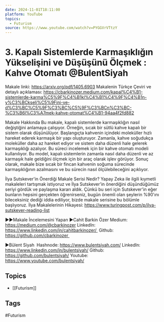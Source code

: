 ```yaml
---
date: 2024-11-01T18:11:00
platform: YouTube
topics:
  - Futurism
source: https://www.youtube.com/watch?v=PYGGVrVTtzY
---
```

# 3. Kapalı Sistemlerde Karmaşıklığın Yükselişini ve Düşüşünü Ölçmek : Kahve Otomatı @BulentSiyah

Makale linki: https://arxiv.org/pdf/1405.6903 
Makalenin Türkçe Çeviri ve detaylı açıklaması: https://cbarkinozer.medium.com/kapal%C4%B1-sistemlerde-karma%C5%9F%C4%B1kl%C4%B1%C4%9F%C4%B1n-y%C3%BCkseli%C5%9Fini-ve-d%C3%BC%C5%9F%C3%BC%C5%9F%C3%BCn%C3%BC-%C3%B6l%C3%A7mek-kahve-otomat%C4%B1-94aa4f2fd882

Makale Hakkında 
Bu makale, kapalı sistemlerde karmaşıklığın nasıl değiştiğini anlamaya çalışıyor. Örneğin, sıcak bir sütlü kahve kapalı bir sistem olarak düşünülüyor. Başlangıçta kahvenin içindeki moleküller hızlı hareket ederek karmaşık bir yapı oluşturuyor. Zamanla, kahve soğudukça moleküller daha az hareket ediyor ve sistem daha düzenli hale gelerek karmaşıklığı azalıyor.
Bu süreci incelemek için bir kahve otomatı modeli kullanılıyor. Bu model, kapalı sistemlerin zamanla nasıl daha düzenli ve az karmaşık hale geldiğini ölçmek için bir araç olarak işlev görüyor. Sonuç olarak, makale bize sıcak bir fincan kahvenin soğuma sürecinde karmaşıklığının azalmasını ve bu sürecin nasıl ölçülebileceğini açıklıyor.

İlya Sutskever'in Önerdiği Makale Serisi Nedir?
Yapay Zeka ile ilgili kıymetli makaleleri tartışmak istiyoruz ve İlya Sutskever'in önerdiğini düşündüğümüz seriyi gördük ve paylaşma kararı aldık. Çünkü bu seri için Sutskever'in eğer bunların hepsini gerçekten öğrenirseniz, bugün önemli olan şeylerin %90'ını bileceksiniz dediği iddia ediliyor, bizde makale serisine bu bölümle başlıyoruz.  İlya Makalelerinin Hikayesi: https://www.turingpost.com/p/ilya-sutskever-reading-list 

►►Makale İncelemesini Yapan
►Cahit Barkin Özer
Medium:  https://medium.com/@cbarkinozer
LinkedIn:  https://www.linkedin.com/in/cahitbarkinozer/ 
Github:  https://github.com/cbarkinozer 

►Bülent Siyah 
Hashnode: https://www.bulentsiyah.com/ 
LinkedIn: https://www.linkedin.com/in/bulentsiyah/
Github: https://github.com/bulentsiyah/
Youtube:  https://www.youtube.com/bulentsiyah/

## Topics
- [[Futurism]]

## Tags
#Futurism